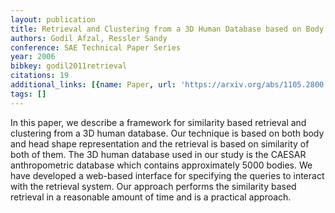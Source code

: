 ```yaml
---
layout: publication
title: Retrieval and Clustering from a 3D Human Database based on Body and Head Shape
authors: Godil Afzal, Ressler Sandy
conference: SAE Technical Paper Series
year: 2006
bibkey: godil2011retrieval
citations: 19
additional_links: [{name: Paper, url: 'https://arxiv.org/abs/1105.2800'}]
tags: []
---
```

In this paper, we describe a framework for similarity based retrieval and
clustering from a 3D human database. Our technique is based on both body and
head shape representation and the retrieval is based on similarity of both of
them. The 3D human database used in our study is the CAESAR anthropometric
database which contains approximately 5000 bodies. We have developed a
web-based interface for specifying the queries to interact with the retrieval
system. Our approach performs the similarity based retrieval in a reasonable
amount of time and is a practical approach.